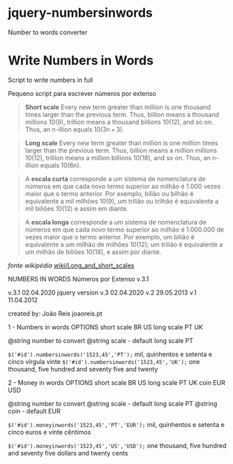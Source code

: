 # jquery-numbersinwords
Number to words converter

# Write Numbers in Words
Script to write numbers in full

Pequeno script para escrever números por extenso


> **Short scale**
> Every new term greater than million is one thousand times larger than the previous term. 
> Thus, billion means a thousand millions 10(9), trillion means a thousand billions 10(12), and so on. 
> Thus, an n-illion equals 10(3n + 3).

> **Long scale**
> Every new term greater than million is one million times larger than the previous term. 
> Thus, billion means a million millions 10(12), trillion means a million billions 10(18), and so on. 
> Thus, an n-illion equals 10(6n). 


> A **escala curta** corresponde a um sistema de nomenclatura de números em que cada novo termo superior ao milhão é 1.000 vezes maior que o termo anterior. 
> Por exemplo, bilião ou bilhão é equivalente a mil milhões 10(9), um trilião ou trilhão é equivalente a mil biliões 10(12) e assim em diante.

> A **escala longa** corresponde a um sistema de nomenclatura de números em que cada novo termo superior ao milhão é 1.000.000 de vezes maior que o termo anterior. 
> Por exemplo, um bilião é equivalente a um milhão de milhões 10(12); um trilião é equivalente a um milhão de biliões 10(18), e assim por diante.

*fonte wikipédia* [wiki/Long_and_short_scales](https://en.wikipedia.org/wiki/Long_and_short_scales)



NUMBERS IN WORDS
Números por Extenso v.3.1

v.3.1  02.04.2020 jquery version
v.3    02.04.2020
v.2    29.05.2013
v.1    11.04.2012

created by: João Reis
joaoreis.pt

1 - Numbers in words
OPTIONS 
short scale    BR US
long scale     PT UK

@string number to convert
@string scale - default long scale PT

`$('#id').numbersinwords('1523,45','PT');`
mil, quinhentos e setenta e cinco vírgula vinte
`$('#id').numbersinwords('1523,45','UK');`
one thousand, five hundred and seventy five and twenty



2 - Money in words
OPTIONS 
short scale    BR US
long scale     PT UK
coin           EUR USD

@string number to convert
@string scale - default long scale PT
@string coin  - default EUR

`$('#id').moneyinwords('1523,45','PT','EUR');`
mil, quinhentos e setenta e cinco euros e vinte cêntimos

`$('#id').moneyinwords('1523,45','US','USD');`
one thousand, five hundred and seventy five dollars and twenty cents
